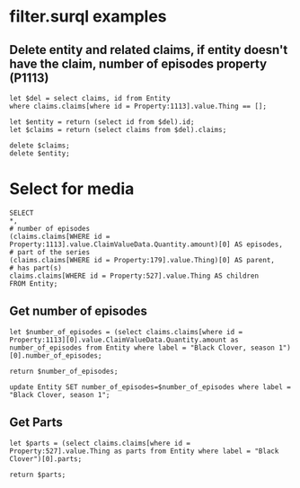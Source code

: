 # filter.surql examples
## Delete entity and related claims, if entity doesn't have the claim, number of episodes property (P1113)
```
let $del = select claims, id from Entity
where claims.claims[where id = Property:1113].value.Thing == [];

let $entity = return (select id from $del).id;
let $claims = return (select claims from $del).claims;

delete $claims;
delete $entity;
```

# Select for media
```
SELECT
*,
# number of episodes
(claims.claims[WHERE id = Property:1113].value.ClaimValueData.Quantity.amount)[0] AS episodes,
# part of the series
(claims.claims[WHERE id = Property:179].value.Thing)[0] AS parent,
# has part(s)
claims.claims[WHERE id = Property:527].value.Thing AS children
FROM Entity;
```

## Get number of episodes
```
let $number_of_episodes = (select claims.claims[where id = Property:1113][0].value.ClaimValueData.Quantity.amount as number_of_episodes from Entity where label = "Black Clover, season 1")[0].number_of_episodes;

return $number_of_episodes;

update Entity SET number_of_episodes=$number_of_episodes where label = "Black Clover, season 1";
```

## Get Parts
```
let $parts = (select claims.claims[where id = Property:527].value.Thing as parts from Entity where label = "Black Clover")[0].parts;

return $parts;
```
